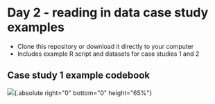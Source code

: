 # Day 2 - reading in data case study examples

- Clone this repository or download it directly to your computer
- Includes example R script and datasets for case studies 1 and 2

## Case study 1 example codebook

![](images/codebook-example.png){.absolute right="0" bottom="0" height="65%"}

